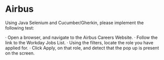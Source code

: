 # Airbus

Using Java Selenium and Cucumber/Gherkin, please implement the following test:
 
·       Open a browser, and navigate to the Airbus Careers Website.
·       Follow the link to the Workday Jobs List.
·       Using the filters, locate the role you have applied for.
·       Click Apply, on that role, and detect that the pop up is present on the screen.

